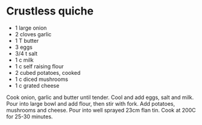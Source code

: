 # Crustless quiche

* 1 large onion
* 2 cloves garlic
* 1 T butter
* 3 eggs
* 3/4 t salt
* 1 c milk
* 1 c self raising flour
* 2 cubed potatoes, cooked
* 1 c diced mushrooms
* 1 c grated cheese

Cook onion, garlic and butter until tender.  Cool and add eggs, salt and milk.  Pour into large bowl and add flour, then stir with fork.  Add potatoes, mushrooms and cheese.
Pour into well sprayed 23cm flan tin.  Cook at 200C for 25-30 minutes.

